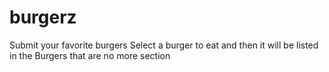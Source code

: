# burgerz

Submit your favorite burgers
Select a burger to eat and then
it will be listed in the
Burgers that are no more section
